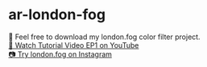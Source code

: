 # ar-london-fog
🖤 Feel free to download my london.fog color filter project.
<br><a href="https://youtu.be/yHEQAMJbE-w">🎵 Watch Tutorial Video EP1 on YouTube</a>
<br><a href="https://www.instagram.com/ar/2743463522556338">📷 Try london.fog on Instagram</a> 
